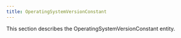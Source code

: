 ```yaml
---
title: OperatingSystemVersionConstant 
---
```


This section describes the OperatingSystemVersionConstant entity.
